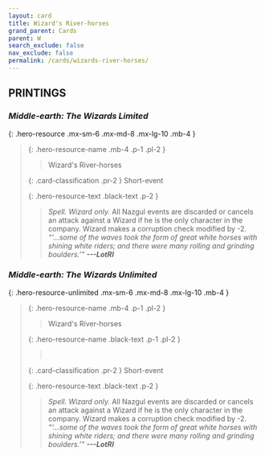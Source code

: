```yaml
---
layout: card
title: Wizard's River-horses
grand_parent: Cards
parent: W
search_exclude: false
nav_exclude: false
permalink: /cards/wizards-river-horses/
---
```


## PRINTINGS


### _Middle-earth: The Wizards Limited_

{: .hero-resource .mx-sm-6 .mx-md-8 .mx-lg-10 .mb-4 }
> {: .hero-resource-name .mb-4 .p-1 .pl-2 }
> > <div class="card-mp"></div>
> > <div class="card-name">Wizard's River-horses</div>
>
> {: .card-classification .pr-2 }
> Short-event
>
> {: .hero-resource-text .black-text .p-2 }
> > _Spell._ _Wizard only._ All Nazgul events are discarded or cancels an attack against a Wizard if he is the only character in the company. Wizard makes a corruption check modified by -2. <br>_“‘...some of the waves took the form of great white horses with shining white riders; and there were many rolling and grinding boulders.’”_ ***---&#65279;LotRI*** 
> 

### _Middle-earth: The Wizards Unlimited_

{: .hero-resource-unlimited .mx-sm-6 .mx-md-8 .mx-lg-10 .mb-4 }
> {: .hero-resource-name .mb-4 .p-1 .pl-2 }
> > <div class="card-mp"></div>
> > <div class="card-name">Wizard's River-horses</div>
>
> {: .hero-resource-name .black-text .p-1 .pl-2 }
> > &nbsp;
>
> {: .card-classification .pr-2 }
> Short-event
>
> {: .hero-resource-text .black-text .p-2 }
> > _Spell._ _Wizard only._ All Nazgul events are discarded or cancels an attack against a Wizard if he is the only character in the company. Wizard makes a corruption check modified by -2. <br>_“‘...some of the waves took the form of great white horses with shining white riders; and there were many rolling and grinding boulders.’”_ ***---&#65279;LotRI*** 
> 
